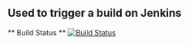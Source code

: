 ## Used to trigger a build on Jenkins

** Build Status **
[![Build Status](http://20.221.58.128:8080/buildStatus/icon?job=instavoteapp%2Fbuild_task)](http://20.221.58.128:8080/job/instavoteapp/job/build_task/)
